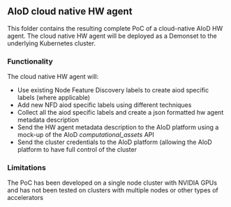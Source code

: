 ## AIoD cloud native HW agent
This folder contains the resulting complete PoC of a cloud-native AIoD HW agent. The cloud native HW agent will be deployed as a Demonset to the underlying Kubernetes cluster. 

### Functionality
The cloud native HW agent will:

- Use existing Node Feature Discovery labels to create aiod specific labels (where applicable)
- Add new NFD aiod specific labels using different techniques
- Collect all the aiod specific labels and create a json formatted hw agent metadata description
- Send the HW agent metadata description to the AIoD platform using a mock-up of the AIoD *computational_assets* API
- Send the cluster credentials to the AIoD platform (allowing the AIoD platform to have full control of the cluster

### Limitations
The PoC has been developed on a single node cluster with NVIDIA GPUs and has not been tested on clusters with multiple nodes or other types of accelerators
